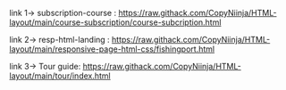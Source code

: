 link 1-> subscription-course : https://raw.githack.com/CopyNiinja/HTML-layout/main/course-subscription/course-subcription.html


link 2-> resp-html-landing : https://raw.githack.com/CopyNiinja/HTML-layout/main/responsive-page-html-css/fishingport.html

link 3-> Tour guide: https://raw.githack.com/CopyNiinja/HTML-layout/main/tour/index.html


